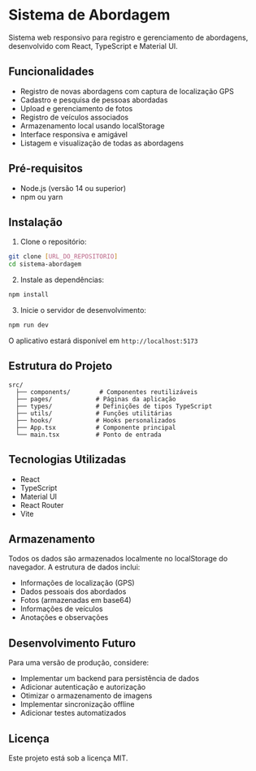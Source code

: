 # Sistema de Abordagem

Sistema web responsivo para registro e gerenciamento de abordagens, desenvolvido com React, TypeScript e Material UI.

## Funcionalidades

- Registro de novas abordagens com captura de localização GPS
- Cadastro e pesquisa de pessoas abordadas
- Upload e gerenciamento de fotos
- Registro de veículos associados
- Armazenamento local usando localStorage
- Interface responsiva e amigável
- Listagem e visualização de todas as abordagens

## Pré-requisitos

- Node.js (versão 14 ou superior)
- npm ou yarn

## Instalação

1. Clone o repositório:
```bash
git clone [URL_DO_REPOSITORIO]
cd sistema-abordagem
```

2. Instale as dependências:
```bash
npm install
```

3. Inicie o servidor de desenvolvimento:
```bash
npm run dev
```

O aplicativo estará disponível em `http://localhost:5173`

## Estrutura do Projeto

```
src/
  ├── components/        # Componentes reutilizáveis
  ├── pages/            # Páginas da aplicação
  ├── types/            # Definições de tipos TypeScript
  ├── utils/            # Funções utilitárias
  ├── hooks/            # Hooks personalizados
  ├── App.tsx           # Componente principal
  └── main.tsx          # Ponto de entrada
```

## Tecnologias Utilizadas

- React
- TypeScript
- Material UI
- React Router
- Vite

## Armazenamento

Todos os dados são armazenados localmente no localStorage do navegador. A estrutura de dados inclui:

- Informações de localização (GPS)
- Dados pessoais dos abordados
- Fotos (armazenadas em base64)
- Informações de veículos
- Anotações e observações

## Desenvolvimento Futuro

Para uma versão de produção, considere:

- Implementar um backend para persistência de dados
- Adicionar autenticação e autorização
- Otimizar o armazenamento de imagens
- Implementar sincronização offline
- Adicionar testes automatizados

## Licença

Este projeto está sob a licença MIT.
